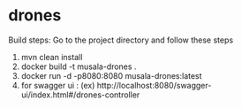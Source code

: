 # drones
 
 Build steps:
 Go to the project directory and follow these steps
 1) mvn clean install
 2) docker build -t musala-drones .
 3) docker run -d -p8080:8080 musala-drones:latest
 4) for swagger ui : (ex) http://localhost:8080/swagger-ui/index.html#/drones-controller
